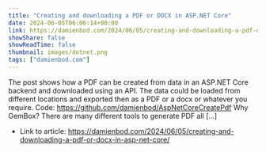 ```yaml
---
title: "Creating and downloading a PDF or DOCX in ASP.NET Core"
date: 2024-06-05T06:06:14+00:00
link: https://damienbod.com/2024/06/05/creating-and-downloading-a-pdf-or-docx-in-asp-net-core/
showShare: false
showReadTime: false
thumbnail: images/dotnet.png
tags: ["damienbod.com"]
---
```

The post shows how a PDF can be created from data in an ASP.NET Core backend and downloaded using an API. The data could be loaded from different locations and exported then as a PDF or a docx or whatever you require. Code: https://github.com/damienbod/AspNetCoreCreatePdf Why GemBox? There are many different tools to generate PDF all […]

- Link to article: https://damienbod.com/2024/06/05/creating-and-downloading-a-pdf-or-docx-in-asp-net-core/